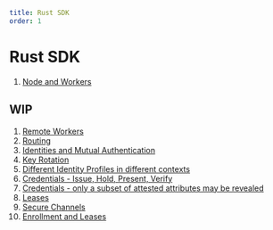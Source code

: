 ```yaml
title: Rust SDK
order: 1
```


# Rust SDK

1. [Node and Workers](/learn/rust/01_workers)

## WIP

1. [Remote Workers]()
1. [Routing]()
1. [Identities and Mutual Authentication]()
1. [Key Rotation]()
1. [Different Identity Profiles in different contexts]()
1. [Credentials - Issue, Hold, Present, Verify]()
1. [Credentials - only a subset of attested attributes may be revealed]()
1. [Leases]()
1. [Secure Channels]()
1. [Enrollment and Leases]()

